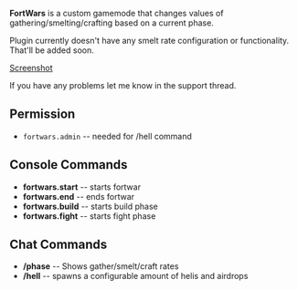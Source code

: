 **FortWars** is a custom gamemode that changes values of gathering/smelting/crafting based on a current phase.

Plugin currently doesn't have any smelt rate configuration or functionality. That'll be added soon.

[Screenshot](https://steamuserimages-a.akamaihd.net/ugc/882002045375922476/002ECAB6BE2918414EDD32FE18C1E61415EF6B82/)

If you have any problems let me know in the support thread.

## Permission
- `fortwars.admin` -- needed for /hell command

## Console Commands
- **fortwars.start** -- starts fortwar
- **fortwars.end** -- ends fortwar
- **fortwars.build** -- starts build phase
- **fortwars.fight** -- starts fight phase

## Chat Commands
- **/phase** -- Shows gather/smelt/craft rates
- **/hell** -- spawns a configurable amount of helis and airdrops

